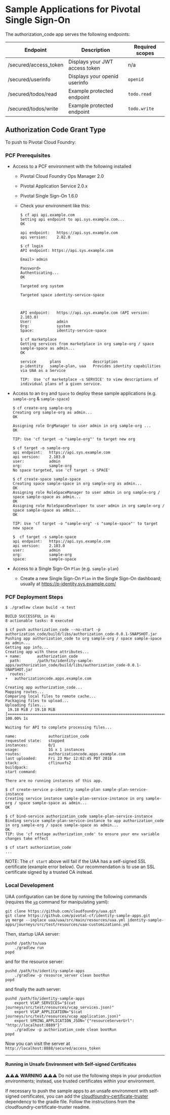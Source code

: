 # Sample Applications for Pivotal Single Sign-On

The authorization_code app serves the following endpoints:

Endpoint | Description | Required scopes
-------- | ----------- | ----------------
/secured/access_token | Displays your JWT access token | n/a
/secured/userinfo | Displays your openid userinfo | `openid`
/secured/todos/read | Example protected endpoint | `todo.read`
/secured/todos/write | Example protected endpoint | `todo.write`

## Authorization Code Grant Type

To push to Pivotal Cloud Foundry:

### PCF Prerequisites

- Access to a PCF environment with the following installed
  - Pivotal Cloud Foundry Ops Manager 2.0
  - Pivotal Application Service 2.0.x
  - Pivotal Single Sign-On 1.6.0
  - Check your environment like this:
  
    ```
    $ cf api api.example.com
    Setting api endpoint to api.sys.example.com...
    OK
    
    api endpoint:   https://api.sys.example.com
    api version:    2.82.0
    
    $ cf login
    API endpoint: https://api.sys.example.com
    
    Email> admin
    
    Password>
    Authenticating...
    OK
    
    Targeted org system
    
    Targeted space identity-service-space
    
    
    
    API endpoint:   https://api.sys.example.com (API version: 2.103.0)
    User:           admin
    Org:            system
    Space:          identity-service-space
    
    $ cf marketplace
    Getting services from marketplace in org sample-org / space sample-space as admin...
    OK
    
    service      plans              description
    p-identity   sample-plan, uaa   Provides identity capabilities via UAA as a Service
    
    TIP:  Use 'cf marketplace -s SERVICE' to view descriptions of individual plans of a given service.
    ```
    
- Access to an `Org` and `Space` to deploy these sample applications (e.g. `sample-org` & `sample-space`)

    ```
    $ cf create-org sample-org
    Creating org sample-org as admin...
    OK
    
    Assigning role OrgManager to user admin in org sample-org ...
    OK
    
    TIP: Use 'cf target -o "sample-org"' to target new org
    
    $ cf target -o sample-org
    api endpoint:   https://api.sys.example.com
    api version:    2.103.0
    user:           admin
    org:            sample-org
    No space targeted, use 'cf target -s SPACE'
    
    $ cf create-space sample-space
    Creating space sample-space in org sample-org as admin...
    OK
    Assigning role RoleSpaceManager to user admin in org sample-org / space sample-space as admin...
    OK
    Assigning role RoleSpaceDeveloper to user admin in org sample-org / space sample-space as admin...
    OK
    
    TIP: Use 'cf target -o "sample-org" -s "sample-space"' to target new space
    
    $  cf target -s sample-space
    api endpoint:   https://api.sys.example.com
    api version:    2.103.0
    user:           admin
    org:            sample-org
    space:          sample-space
    ```

- Access to a Single Sign-On `Plan` (e.g. `sample-plan`)  
   - Create a new Single Sign-On `Plan` in the Single Sign-On dashboard; usually at https://p-identity.sys.example.com/
 
### PCF Deployment Steps

```
$ ./gradlew clean build -x test
  
BUILD SUCCESSFUL in 4s
8 actionable tasks: 8 executed
  
$ cf push authorization_code --no-start -p authorization_code/build/libs/authorization_code-0.0.1-SNAPSHOT.jar
Pushing app authorization_code to org sample-org / space sample-space as admin...
Getting app info...
Creating app with these attributes...
+ name:       authorization_code
  path:       /path/to/identity-sample-apps/authorization_code/build/libs/authorization_code-0.0.1-SNAPSHOT.jar
  routes:
+   authorizationcode.apps.example.com

Creating app authorization_code...
Mapping routes...
Comparing local files to remote cache...
Packaging files to upload...
Uploading files...
 19.18 MiB / 19.18 MiB [=========================================================================================] 100.00% 1s

Waiting for API to complete processing files...

name:              authorization_code
requested state:   stopped
instances:         0/1
usage:             1G x 1 instances
routes:            authorizationcode.apps.example.com
last uploaded:     Fri 23 Mar 12:02:45 PDT 2018
stack:             cflinuxfs2
buildpack:
start command:

There are no running instances of this app.

$ cf create-service p-identity sample-plan sample-plan-service-instance
Creating service instance sample-plan-service-instance in org sample-org / space sample-space as admin...
OK

$ cf bind-service authorization_code sample-plan-service-instance
Binding service sample-plan-service-instance to app authorization_code in org sample-org / space sample-space as admin...
OK
TIP: Use 'cf restage authorization_code' to ensure your env variable changes take effect

$ cf start authorization_code
...

```

NOTE: The `cf start` above will fail if the UAA has a self-signed SSL certificate (example error below). Our 
recommendation is to use an SSL certificate signed by a trusted CA instead.

### Local Development

UAA configuration can be done by running the following commands (requires the [`yq`](https://yq.readthedocs.io/en/latest/) command for manipulating yaml):

```
git clone https://github.com/cloudfoundry/uaa.git
git clone https://github.com/pivotal-cf/identity-sample-apps.git
yq merge --inplace uaa/uaa/src/main/resources/uaa.yml identity-sample-apps/journeys/src/test/resources/uaa-customizations.yml
```

Then, startup UAA server:

```
pushd /path/to/uaa
    ./gradlew run
popd
```

and for the resource server:
```
pushd /path/to/identity-sample-apps
    ./gradlew -p resource_server clean bootRun
popd
```

and finally the auth server:

```
pushd /path/to/identity-sample-apps
    export VCAP_SERVICES="$(cat journeys/src/test/resources/vcap_services.json)"
    export VCAP_APPLICATION="$(cat journeys/src/test/resources/vcap_application.json)"
    export SPRING_APPLICATION_JSON='{"resourceServerUrl": "http://localhost:8889"}'
    ./gradlew -p authorization_code clean bootRun
popd
```

Now you can visit the server at `http://localhost:8888/secured/access_token`

---

#### Running in Unsafe Environment with Self-signed Certificates

⚠️⚠️⚠️ **WARNING** ⚠️⚠️⚠️ Do not use the following steps in your production environments; instead, use trusted certificates within your environment.

If necessary to push the sample apps to an unsafe environment with self-signed certificates, you can add the [cloudfoundry-certificate-truster](https://github.com/pivotal-cf/cloudfoundry-certificate-truster) dependency to the gradle file. Follow the instructions from the cloudfoundry-certificate-truster readme.
